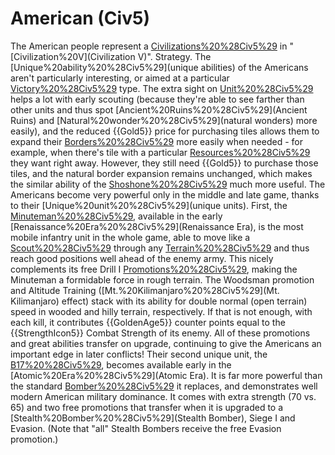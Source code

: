 # American (Civ5)

The American people represent a [Civilizations%20%28Civ5%29](civilization) in "[Civilization%20V](Civilization V)".
Strategy.
The [Unique%20ability%20%28Civ5%29](unique abilities) of the Americans aren't particularly interesting, or aimed at a particular [Victory%20%28Civ5%29](victory) type. The extra sight on [Unit%20%28Civ5%29](units) helps a lot with early scouting (because they're able to see farther than other units and thus spot [Ancient%20Ruins%20%28Civ5%29](Ancient Ruins) and [Natural%20wonder%20%28Civ5%29](natural wonders) more easily), and the reduced {{Gold5}} price for purchasing tiles allows them to expand their [Borders%20%28Civ5%29](borders) more easily when needed - for example, when there's tile with a particular [Resources%20%28Civ5%29](resource) they want right away. However, they still need {{Gold5}} to purchase those tiles, and the natural border expansion remains unchanged, which makes the similar ability of the [Shoshone%20%28Civ5%29](Shoshone) much more useful.
The Americans become very powerful only in the middle and late game, thanks to their [Unique%20unit%20%28Civ5%29](unique units). First, the [Minuteman%20%28Civ5%29](Minuteman), available in the early [Renaissance%20Era%20%28Civ5%29](Renaissance Era), is the most mobile infantry unit in the whole game, able to move like a [Scout%20%28Civ5%29](Scout) through any [Terrain%20%28Civ5%29](terrain) and thus reach good positions well ahead of the enemy army. This nicely complements its free Drill I [Promotions%20%28Civ5%29](promotion), making the Minuteman a formidable force in rough terrain. The Woodsman promotion and Altitude Training ([Mt.%20Kilimanjaro%20%28Civ5%29](Mt. Kilimanjaro) effect) stack with its ability for double normal (open terrain) speed in wooded and hilly terrain, respectively. If that is not enough, with each kill, it contributes {{GoldenAge5}} counter points equal to the {{StrengthIcon5}} Combat Strength of its enemy. All of these promotions and great abilities transfer on upgrade, continuing to give the Americans an important edge in later conflicts!
Their second unique unit, the [B17%20%28Civ5%29](B17), becomes available early in the [Atomic%20Era%20%28Civ5%29](Atomic Era). It is far more powerful than the standard [Bomber%20%28Civ5%29](Bomber) it replaces, and demonstrates well modern American military dominance. It comes with extra strength (70 vs. 65) and two free promotions that transfer when it is upgraded to a [Stealth%20Bomber%20%28Civ5%29](Stealth Bomber), Siege I and Evasion. (Note that "all" Stealth Bombers receive the free Evasion promotion.)